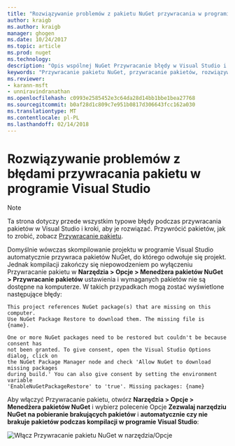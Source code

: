 ```yaml
---
title: "Rozwiązywanie problemów z pakietu NuGet przywracania w programie Visual Studio | Dokumentacja firmy Microsoft"
author: kraigb
ms.author: kraigb
manager: ghogen
ms.date: 10/24/2017
ms.topic: article
ms.prod: nuget
ms.technology: 
description: "Opis wspólnej NuGet Przywracanie błędy w Visual Studio i sposoby ich rozwiązywania."
keywords: "Przywracanie pakietu NuGet, przywracanie pakietów, rozwiązywania problemów, rozwiązywanie problemów"
ms.reviewer:
- karann-msft
- unniravindranathan
ms.openlocfilehash: c0993e2585452e3c64da28d14bb1bbe1bea27768
ms.sourcegitcommit: b0af28d1c809c7e951b0817d306643fcc162a030
ms.translationtype: MT
ms.contentlocale: pl-PL
ms.lasthandoff: 02/14/2018
---
```

# <a name="troubleshooting-package-restore-errors-in-visual-studio"></a>Rozwiązywanie problemów z błędami przywracania pakietu w programie Visual Studio

> [!Note]
> Ta strona dotyczy przede wszystkim typowe błędy podczas przywracania pakietów w Visual Studio i kroki, aby je rozwiązać. Przywrócić pakietów, jak to zrobić, zobacz [Przywracanie pakietu](../consume-packages/package-restore.md#enabling-and-disabling-package-restore).

Domyślnie wówczas skompilowanie projektu w programie Visual Studio automatycznie przywraca pakietów NuGet, do którego odwołuje się projekt. Jednak kompilacji zakończy się niepowodzeniem po wyłączeniu Przywracanie pakietu w **Narzędzia > Opcje > Menedżera pakietów NuGet > Przywracanie pakietów** ustawienia i wymaganych pakietów nie są dostępne na komputerze. W takich przypadkach mogą zostać wyświetlone następujące błędy:

```output
This project references NuGet package(s) that are missing on this computer.
Use NuGet Package Restore to download them. The missing file is {name}.
```

```output
One or more NuGet packages need to be restored but couldn't be because consent has
not been granted. To give consent, open the Visual Studio Options dialog, click on
the NuGet Package Manager node and check 'Allow NuGet to download missing packages
during build.' You can also give consent by setting the environment variable
'EnableNuGetPackageRestore' to 'true'. Missing packages: {name} 
```

Aby włączyć Przywracanie pakietu, otwórz **Narzędzia > Opcje > Menedżera pakietów NuGet** i wybierz polecenie Opcje **Zezwalaj narzędziu NuGet na pobieranie brakujących pakietów** i **automatycznie czy nie brakuje pakietów podczas kompilacji w programie Visual Studio**:

![Włącz Przywracanie pakietu NuGet w narzędzia/Opcje](../consume-packages/media/restore-01-autorestoreoptions.png)
